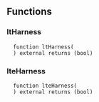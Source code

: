 


## Functions
### ltHarness
```solidity
  function ltHarness(
  ) external returns (bool)
```




### lteHarness
```solidity
  function lteHarness(
  ) external returns (bool)
```




